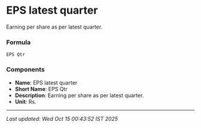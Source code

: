 # EPS latest quarter
Earning per share as per latest quarter.

### Formula
```text
EPS Qtr
```


### Components
- **Name**: EPS latest quarter
- **Short Name**: EPS Qtr
- **Description**: Earning per share as per latest quarter.
- **Unit**: Rs.

---
*Last updated: Wed Oct 15 00:43:52 IST 2025*
